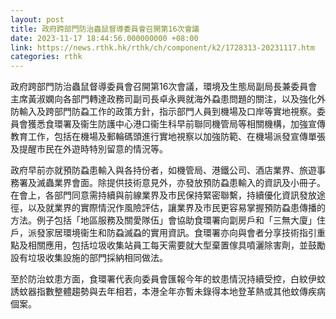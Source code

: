 ```yaml
---
layout: post
title: 政府跨部門防治蟲鼠督導委員會召開第16次會議
date: 2023-11-17 18:44:56.000000000 +08:00
link: https://news.rthk.hk/rthk/ch/component/k2/1728313-20231117.htm
categories: rthk
---
```


政府跨部門防治蟲鼠督導委員會召開第16次會議，環境及生態局副局長兼委員會主席黃淑嫻向各部門轉達政務司副司長卓永興就海外蝨患問題的關注，以及強化外防輸入及跨部門防蝨工作的政策方針，指示部門人員到機場及口岸等實地視察。委員會獲悉食環署及衞生防護中心港口衞生科早前聯同機管局等相關機構，加強宣傳教育工作，包括在機場及郵輪碼頭進行實地視察以加強防範、在機場派發宣傳單張及提醒市民在外遊時特別留意的情況等。
 
政府早前亦就預防蝨患輸入與各持份者，如機管局、港鐵公司、酒店業界、旅遊事務署及滅蟲業界會面。除提供技術意見外，亦發放預防蝨患輸入的資訊及小冊子。在會上，各部門同意需持續與前線業界及市民保持緊密聯繫，持續優化資訊發放途徑，以及就業界的實際情況作風險評估，讓業界及市民更容易掌握預防蝨患傳播的方法。例子包括「地區服務及關愛隊伍」會協助食環署向劏房戶和「三無大廈」住戶，派發家居環境衞生和防蝨滅蝨的實用資訊。食環署亦向與會者分享技術指引重點及相關應用，包括垃圾收集站員工每天需要就大型棄置傢具噴灑除害劑，並鼓勵設有垃圾收集設施的部門採納相同做法。
 
至於防治蚊患方面，食環署代表向委員會匯報今年的蚊患情況持續受控，白紋伊蚊誘蚊器指數整體趨勢與去年相若，本港全年亦暫未錄得本地登革熱或其他蚊傳疾病個案。
